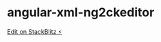 # angular-xml-ng2ckeditor

[Edit on StackBlitz ⚡️](https://stackblitz.com/edit/angular-xml-ng2ckeditor)